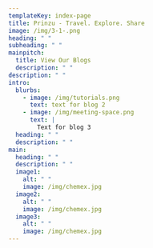 ```yaml
---
templateKey: index-page
title: Prinzu - Travel. Explore. Share
image: /img/3-1-.png
heading: " "
subheading: " "
mainpitch:
  title: View Our Blogs
  description: " "
description: " "
intro:
  blurbs:
    - image: /img/tutorials.png
      text: text for blog 2
    - image: /img/meeting-space.png
      text: |
        Text for blog 3
  heading: " "
  description: " "
main:
  heading: " "
  description: " "
  image1:
    alt: " "
    image: /img/chemex.jpg
  image2:
    alt: " "
    image: /img/chemex.jpg
  image3:
    alt: " "
    image: /img/chemex.jpg
---
```

